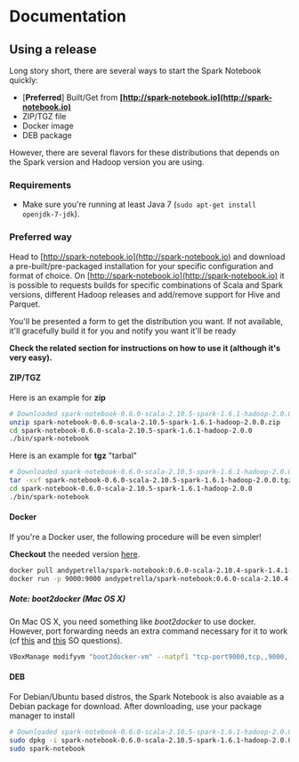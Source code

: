 # Documentation

## Using a release

Long story short, there are several ways to start the Spark Notebook quickly:
 * [**Preferred**] Built/Get from **[http://spark-notebook.io](http://spark-notebook.io)**
 * ZIP/TGZ file
 * Docker image
 * DEB package

However, there are several flavors for these distributions that depends on the Spark version and Hadoop version you are using.

### Requirements
* Make sure you're running at least Java 7 (`sudo apt-get install openjdk-7-jdk`).

### Preferred way
Head to [http://spark-notebook.io](http://spark-notebook.io) and download a pre-built/pre-packaged installation for your specific configuration and format of choice. On [http://spark-notebook.io](http://spark-notebook.io) it is possible to requests builds for specific combinations of Scala and Spark versions, different Hadoop releases and add/remove support for Hive and Parquet. 

<p class="lead" markdown='1'>
You'll be presented a form to get the distribution you want.
If not available, it'll gracefully build it for you and notify you want it'll be ready
</p>

**Check the related section for instructions on how to use it (although it's very easy).**

#### ZIP/TGZ

Here is an example for **zip**

```bash
# Downloaded spark-notebook-0.6.0-scala-2.10.5-spark-1.6.1-hadoop-2.0.0.zip
unzip spark-notebook-0.6.0-scala-2.10.5-spark-1.6.1-hadoop-2.0.0.zip
cd spark-notebook-0.6.0-scala-2.10.5-spark-1.6.1-hadoop-2.0.0
./bin/spark-notebook
```

Here is an example for **tgz** "tarbal"

```bash
# Downloaded spark-notebook-0.6.0-scala-2.10.5-spark-1.6.1-hadoop-2.0.0.zip
tar -xvf spark-notebook-0.6.0-scala-2.10.5-spark-1.6.1-hadoop-2.0.0.tgz
cd spark-notebook-0.6.0-scala-2.10.5-spark-1.6.1-hadoop-2.0.0
./bin/spark-notebook
```

#### Docker
If you're a Docker user, the following procedure will be even simpler!

**Checkout** the needed version <a href="https://registry.hub.docker.com/u/andypetrella/spark-notebook/tags/manage/">here</a>.

```bash
docker pull andypetrella/spark-notebook:0.6.0-scala-2.10.4-spark-1.4.1-hadoop-2.4.0
docker run -p 9000:9000 andypetrella/spark-notebook:0.6.0-scala-2.10.4-spark-1.4.1-hadoop-2.4.0
```

##### Note: boot2docker (Mac OS X)
On Mac OS X, you need something like _boot2docker_ to use docker. However, port forwarding needs an extra command necessary for it to work (cf [this](http://stackoverflow.com/questions/28381903/spark-notebook-not-loading-with-docker) and [this](http://stackoverflow.com/questions/21653164/map-ports-so-you-can-access-docker-running-apps-from-osx-host) SO questions).

```bash
VBoxManage modifyvm "boot2docker-vm" --natpf1 "tcp-port9000,tcp,,9000,,9000"
```


#### DEB
For Debian/Ubuntu based distros, the Spark Notebook is also avaiable as a Debian package for download. After downloading, use your package manager to install 

```bash
# Downloaded spark-notebook-0.6.0-scala-2.10.5-spark-1.6.1-hadoop-2.0.0.deb
sudo dpkg -i spark-notebook-0.6.0-scala-2.10.5-spark-1.6.1-hadoop-2.0.0.deb
sudo spark-notebook
```